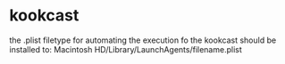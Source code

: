 # kookcast
the .plist filetype for automating the execution fo the kookcast should be installed to: Macintosh HD/Library/LaunchAgents/filename.plist
